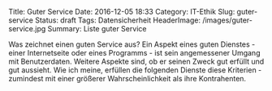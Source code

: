 Title: Guter Service
Date: 2016-12-05 18:33
Category: IT-Ethik
Slug: guter-service
Status: draft
Tags: Datensicherheit
HeaderImage: /images/guter-service.jpg
Summary: Liste guter Service

Was zeichnet einen guten Service aus? <!--more-->Ein Aspekt eines guten
Dienstes - einer Internetseite oder eines Programms - ist sein
angemessener Umgang mit Benutzerdaten. Weitere Aspekte sind, ob er
seinen Zweck gut erfüllt und gut aussieht. Wie ich meine, erfüllen die
folgenden Dienste diese Kriterien - zumindest mit einer größerer
Wahrscheinlichkeit als ihre Kontrahenten.
